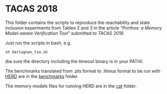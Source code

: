 # TACAS 2018

This folder contains the scripts to reproduce the reachability and state inclusion experiments from Tables 2 and 3 in the article *"Porthos: a Memory Model-aware Verification Tool"* submitted to *TACAS 2018*.

Just run the scripts in bash, e.g.
```
sh dartagnan_tso.sh
```
(be sure the directory including the timeout binary is in your PATH).

The benchmarks translated from .pts format to .litmus format to be run with [HERD](http://diy.inria.fr/) are in the [benchmarks](https://github.com/hernanponcedeleon/PORTHOS/tree/master/dartagnan/benchmarks/all_rx) folder.

The memory models files for running HERD are in the [cat](https://github.com/hernanponcedeleon/PORTHOS/tree/master/dartagnan/cat) folder.
